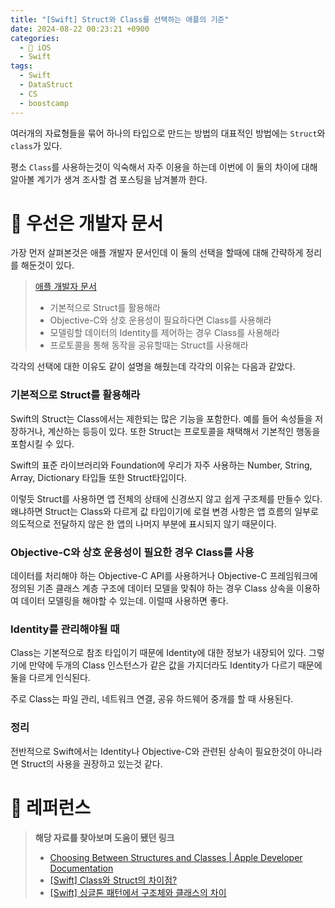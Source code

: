 ```yaml
---
title: "[Swift] Struct와 Class를 선택하는 애플의 기준"
date: 2024-08-22 00:23:21 +0900
categories:
  - 🍎 iOS
  - Swift
tags:
  - Swift
  - DataStruct
  - CS
  - boostcamp
---
```

여러개의 자료형들을 묶어 하나의 타입으로 만드는 방법의 대표적인 방법에는 `Struct`와 `class`가 있다.

평소 `Class`를 사용하는것이 익숙해서 자주 이용을 하는데 이번에 이 둘의 차이에 대해 알아볼 계기가 생겨 조사할 겸 포스팅을 남겨볼까 한다.

# 🍏 우선은 개발자 문서
가장 먼저 살펴본것은 애플 개발자 문서인데 이 둘의 선택을 할때에 대해 간략하게 정리를 해둔것이 있다.
> [애플 개발자 문서](https://developer.apple.com/documentation/swift/choosing-between-structures-and-classes)
> - 기본적으로 Struct를 활용해라
> - Objective-C와 상호 운용성이 필요하다면 Class를 사용해라
> - 모델링할 데이터의 Identity를 제어하는 경우 Class를 사용해라
> - 프로토콜을 통해 동작을 공유할때는 Struct를 사용해라

각각의 선택에 대한 이유도 같이 설명을 해줬는데 각각의 이유는 다음과 같았다.
### 기본적으로 Struct를 활용해라
Swift의 Struct는 Class에서는 제한되는 많은 기능을 포함한다. 예를 들어 속성들을 저장하거나, 계산하는 등등이 있다. 또한 Struct는 프로토콜을 채택해서 기본적인 행동을 포함시킬 수 있다.

Swift의 표준 라이브러리와 Foundation에 우리가 자주 사용하는 Number, String, Array, Dictionary 타입들 또한 Struct타입이다.

이렇듯 Struct를 사용하면 앱 전체의 상태에 신경쓰지 않고 쉽게 구조체를 만들수 있다. 왜냐하면 Struct는 Class와 다르게 값 타입이기에 로컬 변경 사항은 앱 흐름의 일부로 의도적으로 전달하지 않은 한 앱의 나머지 부분에 표시되지 않기 때문이다. 

### Objective-C와 상호 운용성이 필요한 경우 Class를 사용
데이터를 처리해야 하는 Objective-C API를 사용하거나 Objective-C 프레임워크에 정의된 기존 클래스 계층 구조에 데이터 모델을 맞춰야 하는 경우 Class 상속을 이용하여 데이터 모델링을 해야할 수 있는데. 이럴때 사용하면 좋다.

### Identity를 관리해야될 때
Class는 기본적으로 참조 타입이기 때문에 Identity에 대한 정보가 내장되어 있다. 그렇기에 만약에 두개의 Class 인스턴스가 같은 값을 가지더라도 Identity가 다르기 때문에 둘을 다르게 인식된다.

주로 Class는 파일 관리, 네트워크 연결, 공유 하드웨어 중개를 할 때 사용된다. 

### 정리
전반적으로 Swift에서는 Identity나 Objective-C와 관련된 상속이 필요한것이 아니라면 Struct의 사용을 권장하고 있는것 같다.

# 🔗 레퍼런스
> **해당 자료를 찾아보며 도움이 됐던 링크**
> - [Choosing Between Structures and Classes \| Apple Developer Documentation](https://developer.apple.com/documentation/swift/choosing-between-structures-and-classes)
> - [[Swift] Class와 Struct의 차이점?](https://icksw.tistory.com/256)
> - [[Swift] 싱글톤 패턴에서 구조체와 클래스의 차이](https://so-kyte.tistory.com/169)